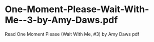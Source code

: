 # One-Moment-Please-Wait-With-Me--3-by-Amy-Daws.pdf
Read One Moment Please (Wait With Me, #3) by Amy Daws pdf
